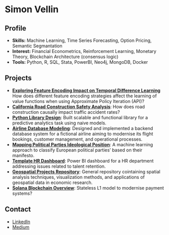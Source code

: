 # Simon Vellin

## Profile
- **Skills:** Machine Learning, Time Series Forecasting, Option Pricing, Semantic Segmantation
- **Interest:** Financial Econometrics, Reinforcement Learning, Monetary Theory, Blockchain Architecture (consensus logic)
- **Tools:** Python, R, SQL, Stata, PowerBI, Neo4j, MongoDB, Docker

## Projects
- [**Exploring Feature Encoding Impact on Temporal Difference Learning**](https://github.com/simonvellin/reinforcement_learning) How does different feature encoding strategies affect the learning of value functions when using Approximate Policy Iteration (API)?
- [**California Road Construction Safety Analysis**](https://github.com/m9o8/bse_geospatial/tree/main/final): How does road construction causally impact traffic accident rates?
- [**Python Library Design**](https://github.com/DenisProcyon/CDS_Final_Project): Built scalable and functional library for a predictive analytics task using naive models.
- [**Airline Database Modeling**](https://github.com/simonvellin/Airline-Database-Modeling): Designed and implemented a backend database system for a fictional airline aiming to modernise its flight bookings, customer management, and operational processes.
- [**Mapping Political Parties Ideological Position**](https://github.com/simonvellin/mapping_political_manifestos/tree/main): A machine learning approach to classify European political parties’ based on their manifesto.
- [**Template HR Dashboard**](https://datapilot.fr/nos-cas-clients/tableau-de-bord-%20rh/): Power BI dashboard for a HR department addressing issues related to talent retention.
- [**Geospatial Projects Repository**](https://github.com/m9o8/bse_geospatial): General repository cointaining spatial analysis techniques, visualization methods, and applications of geospatial data in economic research.
- [**Solana Blockchain Overview**](https://www.academia.edu/116381261/Solana_Blockchain_Overview_Stateless_L1_Model): Stateless L1 model to modernise payment systems?

## Contact
- [LinkedIn](https://www.linkedin.com/in/simon-vellin)
- [Medium](https://medium.com/@simon.vellin)
